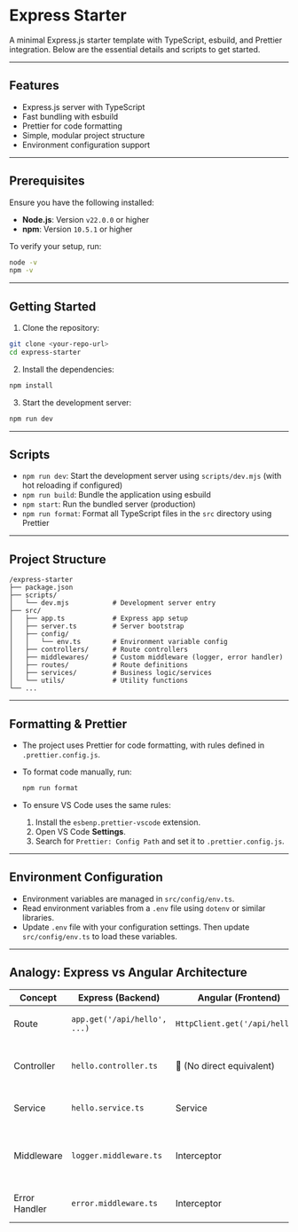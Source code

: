 # Express Starter

A minimal Express.js starter template with TypeScript, esbuild, and Prettier integration. Below are the essential details and scripts to get started.

---

## Features

- Express.js server with TypeScript
- Fast bundling with esbuild
- Prettier for code formatting
- Simple, modular project structure
- Environment configuration support

---

## Prerequisites

Ensure you have the following installed:

- **Node.js**: Version `v22.0.0` or higher
- **npm**: Version `10.5.1` or higher

To verify your setup, run:

```bash
node -v
npm -v
```

---

## Getting Started

1. Clone the repository:

```bash
git clone <your-repo-url>
cd express-starter
```

2. Install the dependencies:

```bash
npm install
```

3. Start the development server:

```bash
npm run dev
```

---

## Scripts

- `npm run dev`: Start the development server using `scripts/dev.mjs` (with hot reloading if configured)
- `npm run build`: Bundle the application using esbuild
- `npm start`: Run the bundled server (production)
- `npm run format`: Format all TypeScript files in the `src` directory using Prettier

---

## Project Structure

```
/express-starter
├── package.json
├── scripts/
│   └── dev.mjs           # Development server entry
├── src/
│   ├── app.ts            # Express app setup
│   ├── server.ts         # Server bootstrap
│   ├── config/
│   │   └── env.ts        # Environment variable config
│   ├── controllers/      # Route controllers
│   ├── middlewares/      # Custom middleware (logger, error handler)
│   ├── routes/           # Route definitions
│   ├── services/         # Business logic/services
│   └── utils/            # Utility functions
└── ...
```

---

## Formatting & Prettier

- The project uses Prettier for code formatting, with rules defined in `.prettier.config.js`.
- To format code manually, run:

  ```bash
  npm run format
  ```

- To ensure VS Code uses the same rules:
  1. Install the `esbenp.prettier-vscode` extension.
  2. Open VS Code **Settings**.
  3. Search for `Prettier: Config Path` and set it to `.prettier.config.js`.

---

## Environment Configuration

- Environment variables are managed in `src/config/env.ts`.
- Read environment variables from a `.env` file using `dotenv` or similar libraries.
- Update `.env` file with your configuration settings. Then update `src/config/env.ts` to load these variables.

---

## Analogy: Express vs Angular Architecture

| Concept       | Express (Backend)            | Angular (Frontend)             | Purpose                                  |
| ------------- | ---------------------------- | ------------------------------ | ---------------------------------------- |
| Route         | `app.get('/api/hello', ...)` | `HttpClient.get('/api/hello')` | Trigger a call or handler                |
| Controller    | `hello.controller.ts`        | 🚫 (No direct equivalent)      | Handle HTTP request logic                |
| Service       | `hello.service.ts`           | Service                        | Core logic / abstraction                 |
| Middleware    | `logger.middleware.ts`       | Interceptor                    | Reusable logic between request & handler |
| Error Handler | `error.middleware.ts`        | Interceptor                    | Handle errors uniformly                  |

